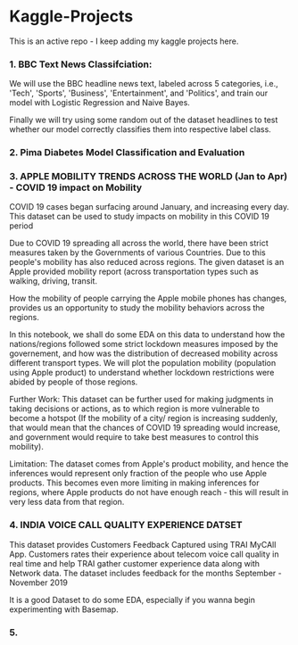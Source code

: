 # Kaggle-Projects

This is an active repo - I keep adding my kaggle projects here.

### 1. BBC Text News Classifciation:

We will use the BBC headline news text, labeled across 5 categories, i.e., 'Tech', 'Sports', 'Business', 'Entertainment', and 'Politics', and train our model with Logistic Regression and Naive Bayes.

Finally we will try using some random out of the dataset headlines to test whether our model correctly classifies them into respective label class.

### 2. Pima Diabetes Model Classification and Evaluation

### 3. APPLE MOBILITY TRENDS ACROSS THE WORLD (Jan to Apr) - COVID 19 impact on Mobility
COVID 19 cases began surfacing around January, and increasing every day. This dataset can be used to study impacts on mobility in this COVID 19 period

Due to COVID 19 spreading all across the world, there have been strict measures taken by the Governments of various Countries. Due to this people's mobility has also reduced across regions. The given dataset is an Apple provided mobility report (across transportation types such as walking, driving, transit.

How the mobility of people carrying the Apple mobile phones has changes, provides us an opportunity to study the mobility behaviors across the regions.

In this notebook, we shall do some EDA on this data to understand how the nations/regions followed some strict lockdown measures imposed by the governement, and how was the distribution of decreased mobility across different transport types. We will plot the population mobility (population using Apple product) to understand whether lockdown restrictions were abided by people of those regions.

Further Work: This dataset can be further used for making judgments in taking decisions or actions, as to which region is more vulnerable to become a hotspot (If the mobility of a city/ region is increasing suddenly, that would mean that the chances of COVID 19 spreading would increase, and government would require to take best measures to control this mobility).

Limitation: The dataset comes from Apple's product mobility, and hence the inferences would represent only fraction of the people who use Apple products. This becomes even more limiting in making inferences for regions, where Apple products do not have enough reach - this will result in very less data from that region.

### 4. INDIA VOICE CALL QUALITY EXPERIENCE DATSET
This dataset provides Customers Feedback Captured using TRAI MyCAll App. Customers rates their experience about telecom voice call quality in real time and help TRAI gather customer experience data along with Network data. The dataset includes feedback for the months September - November 2019

It is a good Dataset to do some EDA, especially if you wanna begin experimenting with Basemap.

### 5.
